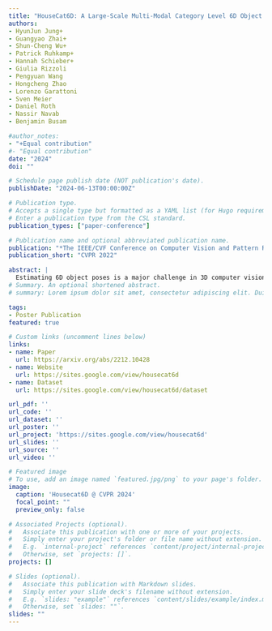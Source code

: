 ```yaml
---
title: "HouseCat6D: A Large-Scale Multi-Modal Category Level 6D Object Perception Dataset with Household Objects in Realistic Scenarios"
authors:
- HyunJun Jung+
- Guangyao Zhai+
- Shun-Cheng Wu+
- Patrick Ruhkamp+
- Hannah Schieber+
- Giulia Rizzoli
- Pengyuan Wang
- Hongcheng Zhao
- Lorenzo Garattoni
- Sven Meier
- Daniel Roth
- Nassir Navab
- Benjamin Busam

#author_notes:
- "+Equal contribution"
#- "Equal contribution"
date: "2024"
doi: ""

# Schedule page publish date (NOT publication's date).
publishDate: "2024-06-13T00:00:00Z"

# Publication type.
# Accepts a single type but formatted as a YAML list (for Hugo requirements).
# Enter a publication type from the CSL standard.
publication_types: ["paper-conference"]

# Publication name and optional abbreviated publication name.
publication: "*The IEEE/CVF Conference on Computer Vision and Pattern Recognition 2024*"
publication_short: "CVPR 2022"

abstract: |
  Estimating 6D object poses is a major challenge in 3D computer vision. Building on successful instance-level approaches, research is shifting towards category-level pose estimation for practical applications. Current category-level datasets, however, fall short in annotation quality and pose variety. Addressing this, we introduce HouseCat6D, a new category-level 6D pose dataset. It features 1) multi-modality with Polarimetric RGB and Depth (RGBD+P), 2) encompasses 194 diverse objects across 10 household categories, including two photometrically challenging ones, and 3) provides high-quality pose annotations with an error range of only 1.35 mm to 1.74 mm. The dataset also includes 4) 41 large-scale scenes with comprehensive viewpoint and occlusion coverage, 5) a checkerboard-free environment, and 6) dense 6D parallel-jaw robotic grasp annotations. Additionally, we present benchmark results for leading category-level pose estimation networks.
# Summary. An optional shortened abstract.
# summary: Lorem ipsum dolor sit amet, consectetur adipiscing elit. Duis posuere tellus ac convallis placerat. Proin tincidunt magna sed ex sollicitudin condimentum.

tags:
- Poster Publication
featured: true

# Custom links (uncomment lines below)
links:
- name: Paper
  url: https://arxiv.org/abs/2212.10428
- name: Website
  url: https://sites.google.com/view/housecat6d
- name: Dataset
  url: https://sites.google.com/view/housecat6d/dataset

url_pdf: ''
url_code: ''
url_dataset: ''
url_poster: ''
url_project: 'https://sites.google.com/view/housecat6d'
url_slides: ''
url_source: ''
url_video: ''

# Featured image
# To use, add an image named `featured.jpg/png` to your page's folder. 
image:
  caption: 'Housecat6D @ CVPR 2024'
  focal_point: ""
  preview_only: false

# Associated Projects (optional).
#   Associate this publication with one or more of your projects.
#   Simply enter your project's folder or file name without extension.
#   E.g. `internal-project` references `content/project/internal-project/index.md`.
#   Otherwise, set `projects: []`.
projects: []

# Slides (optional).
#   Associate this publication with Markdown slides.
#   Simply enter your slide deck's filename without extension.
#   E.g. `slides: "example"` references `content/slides/example/index.md`.
#   Otherwise, set `slides: ""`.
slides: ""
---
```




